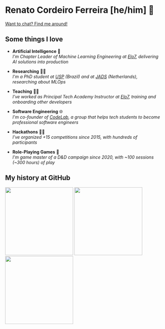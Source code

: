 # Renato Cordeiro Ferreira [he/him] 🖖

[Want to chat? Find me around!](https://linktr.ee/renatocf)

## Some things I love

- **Artificial Intelligence** 🤖 <br> _I'm Chapter Leader of Machine Learning Engineering at [Elo7][elo7], delivering AI solutions into production_

- **Researching** 🧑‍🎓 <br> _I'm a PhD student at [USP][usp] (Brazil) and at [JADS][jads] (Netherlands), researching about MLOps_

- **Teaching** 👨‍🏫 <br> _I've worked as Principal Tech Academy Instructor at [Elo7][elo7], training and onboarding other developers_

- **Software Engineering** 🌐 <br> _I'm co-founder of [CodeLab][codelab], a group that helps tech students to become professional software engineers_

- **Hackathons** 🧑‍💻 <br> _I've organized +15 competitions since 2015, with hundreds of participants_

- **Role-Playing Games** 🐲 <br> _I'm game master of a D&D campaign since 2020, with ~100 sessions  (~300 hours) of play_

## My history at GitHub

<div align="left">
  <img height=220 src="https://streak-stats.demolab.com/?user=renatocf&date_format=Y.m.d&card_width=750" />
  <img height=220 src="https://renatocf-github-readme-stats.vercel.app/api?username=renatocf&custom_title=General%20GitHub%20Stats%20📈&show_icons=true&include_all_commits=true&show=reviews&card_width=400" />
  <img height=220 src="https://renatocf-github-readme-stats.vercel.app/api/top-langs/?username=renatocf&custom_title=Most%20Used%20Languages%20🧑‍💻&layout=compact&size_weight=0.5&count_weight=1&langs_count=10&card_width=400" />
</div>

<!--
**renatocf/renatocf** is a ✨ _special_ ✨ repository because its `README.md` (this file) appears on your GitHub profile.

<br/>

Here are some ideas to get you started:

- 🔭 I’m currently working on ...
- 🌱 I’m currently learning ...
- 👯 I’m looking to collaborate on ...
- 🤔 I’m looking for help with ...
- 💬 Ask me about ...
- 📫 How to reach me: ...
- 😄 Pronouns: ...
- ⚡ Fun fact: ...
-->

[elo7]: https://www.elo7.com.br/sobre
[usp]: https://usp.br
[jads]: https://jads.nl
[codelab]: https://github.com/uspcodelab
